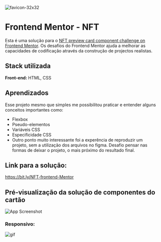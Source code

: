 ![favicon-32x32](https://user-images.githubusercontent.com/79549424/184196990-dff4d064-005a-463a-a054-f85ad30e254f.png)


# Frontend Mentor - NFT 
Esta é uma solução para o [NFT preview card component challenge on Frontend Mentor](https://www.frontendmentor.io/challenges/nft-preview-card-component-SbdUL_w0U). 
Os desafios do Frontend Mentor ajuda a melhorar as  capacidades de codificação através da construção de projectos realistas. 


## Stack utilizada

**Front-end:** HTML, CSS

## Aprendizados

Esse projeto mesmo que simples me possibilitou praticar e entender alguns conceitos importantes como:
- Flexbox
- Pseudo-elementos
- Variáveis CSS
- Especificidade CSS
- Outro ponto muito interessante foi a experência de reproduzir um projeto, sem a utilização dos arquivos no figma. Desafio pensar nas formas de deixar o projeto, o mais próximo do resultado final. 

## Link para a solução:
https://bit.ly/NFT-frontend-Mentor

## Pré-visualização da solução de componentes do cartão
![App Screenshot](https://user-images.githubusercontent.com/79549424/184196681-ca9cfc83-d6e8-42a2-b18e-cddcf07422cc.jpg)

### Responsivo:
![gif](https://user-images.githubusercontent.com/79549424/184196802-1d5317f1-05aa-41e4-bf61-e58638f545fe.gif)


